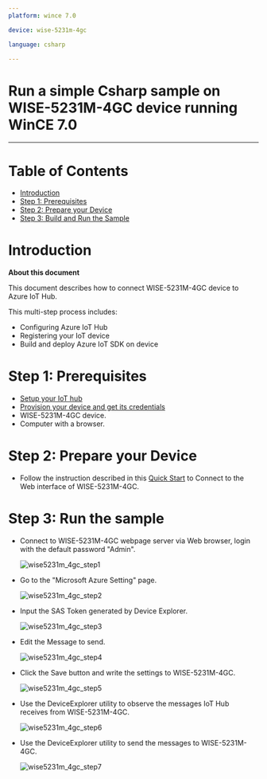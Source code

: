 ---platform: wince 7.0device: wise-5231m-4gclanguage: csharp---Run a simple Csharp sample on WISE-5231M-4GC device running WinCE 7.0===---# Table of Contents-   [Introduction](#Introduction)-   [Step 1: Prerequisites](#Step-1-Prerequisites)-   [Step 2: Prepare your Device](#Step-2-PrepareDevice)-   [Step 3: Build and Run the Sample](#Step-3-Build)<a name="Introduction"></a># Introduction**About this document**This document describes how to connect WISE-5231M-4GC device to Azure IoT Hub.This multi-step process includes:-   Configuring Azure IoT Hub-   Registering your IoT device-   Build and deploy Azure IoT SDK on device<a name="Step-1-Prerequisites"></a># Step 1: Prerequisites-   [Setup your IoT hub][lnk-setup-iot-hub]-   [Provision your device and get its credentials][lnk-manage-iot-hub]-   WISE-5231M-4GC device. -   Computer with a browser. <a name="Step-2-PrepareDevice"></a># Step 2: Prepare your Device-   Follow the instruction described in this [Quick Start](http://wise.icpdas.com/downloads/manual/WISE-5231M-4GE_4GC_quick_start_v1.0.pdf) to Connect to the Web interface of WISE-5231M-4GC.<a name="Step-3-Build"></a># Step 3: Run the sample-   Connect to WISE-5231M-4GC webpage server via Web browser, login with the default password "Admin".    ![wise5231m_4gc\_step1](media/wise5231m_4gc/1.png)-   Go to the "Microsoft Azure Setting" page.    ![wise5231m_4gc\_step2](media/wise5231m_4gc/2.png)-   Input the SAS Token generated by Device Explorer.    ![wise5231m_4gc\_step3](media/wise5231m_4gc/3.png)-   Edit the Message to send.    ![wise5231m_4gc\_step4](media/wise5231m_4gc/4.png)-   Click the Save button and write the settings to WISE-5231M-4GC.    ![wise5231m_4gc\_step5](media/wise5231m_4gc/5.png)-   Use the DeviceExplorer utility to observe the messages IoT Hub receives from WISE-5231M-4GC.    ![wise5231m_4gc\_step6](media/wise5231m_4gc/6.png)-   Use the DeviceExplorer utility to send the messages to WISE-5231M-4GC.    ![wise5231m_4gc\_step7](media/wise5231m_4gc/7.png)[lnk-setup-iot-hub]: ../setup_iothub.md[lnk-manage-iot-hub]: ../manage_iot_hub.md